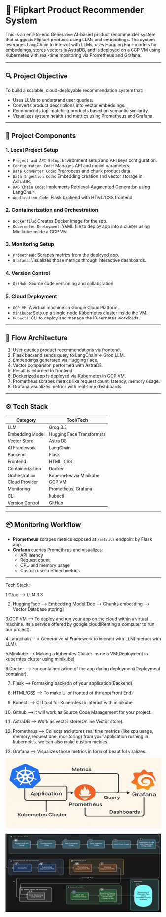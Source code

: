
# 🛒 Flipkart Product Recommender System

This is an end-to-end Generative AI-based product recommender system that suggests Flipkart products using LLMs and embeddings. The system leverages LangChain to interact with LLMs, uses Hugging Face models for embeddings, stores vectors in AstraDB, and is deployed on a GCP VM using Kubernetes with real-time monitoring via Prometheus and Grafana.

---

## 🔍 Project Objective

To build a scalable, cloud-deployable recommendation system that:
- Uses LLMs to understand user queries.
- Converts product descriptions into vector embeddings.
- Recommends top-matching products based on semantic similarity.
- Visualizes system health and metrics using Prometheus and Grafana.

---

## 🧱 Project Components

### 1. **Local Project Setup**
- `Project and API Setup`: Environment setup and API keys configuration.
- `Configuration Code`: Manages API and model parameters.
- `Data Converter Code`: Preprocess and chunk product data.
- `Data Ingestion Code`: Embedding creation and vector storage in AstraDB.
- `RAG Chain Code`: Implements Retrieval-Augmented Generation using LangChain.
- `Application Code`: Flask backend with HTML/CSS frontend.

### 2. **Containerization and Orchestration**
- `Dockerfile`: Creates Docker image for the app.
- `Kubernetes Deployment`: YAML file to deploy app into a cluster using Minikube inside a GCP VM.

### 3. **Monitoring Setup**
- `Prometheus`: Scrapes metrics from the deployed app.
- `Grafana`: Visualizes those metrics through interactive dashboards.

### 4. **Version Control**
- `GitHub`: Source code versioning and collaboration.

### 5. **Cloud Deployment**
- `GCP VM`: A virtual machine on Google Cloud Platform.
- `Minikube`: Sets up a single-node Kubernetes cluster inside the VM.
- `kubectl`: CLI to deploy and manage the Kubernetes workloads.

---

## 🔗 Flow Architecture

1. User queries product recommendations via frontend.
2. Flask backend sends query to LangChain → Groq LLM.
3. Embeddings generated via Hugging Face.
4. Vector comparison performed with AstraDB.
5. Result is returned to frontend.
6. Dockerized app is deployed via Kubernetes in GCP VM.
7. Prometheus scrapes metrics like request count, latency, memory usage.
8. Grafana visualizes metrics with real-time dashboards.

---

## ⚙️ Tech Stack

| Category              | Tool/Tech                       |
|-----------------------|---------------------------------|
| LLM                   | Groq 3.3                        |
| Embedding Model       | Hugging Face Transformers       |
| Vector Store          | Astra DB                        |
| AI Framework          | LangChain                       |
| Backend               | Flask                           |
| Frontend              | HTML, CSS                       |
| Containerization      | Docker                          |
| Orchestration         | Kubernetes via Minikube         |
| Cloud Provider        | GCP VM                          |
| Monitoring            | Prometheus, Grafana             |
| CLI                   | kubectl                         |
| Version Control       | GitHub                          |

---

## 📦 Monitoring Workflow

- **Prometheus** scrapes metrics exposed at `/metrics` endpoint by Flask app.
- **Grafana** queries Prometheus and visualizes:
  - API latency
  - Request count
  - CPU and memory usage
  - Custom user-defined metrics

---


































Tech Stack:

1.Groq --> LLM 3.3

2. HuggingFace --> Embedding Model[Doc --> Chunks embedding  -->  Vector Database storing]

3.GCP VM --> To deploy and run your app on the cloud within a virtual machine. Its a service offered by google cloud(Renting a computer to run our project).

4.Langchain -- > Generative AI Framework to interact with LLM(Interact with LLM).

5.Minikube --> Making a kuberntes Cluster inside a VM(Deployment in kuberntes cluster using minikube)

6.Docker --> For containerization of the app during deployment(Deployment container).

7. Flask --> Formaking backedn of your application(Backend).

8. HTML/CSS --> To make UI or fronted of the app(Front End).

9. Kubectl --> CLI tool for Kuberntes to interact with minikube.

10. Github --> it will work as Source Code Management for your project.

11. AstraDB --> Work as vector store(Online Vector store).

12. Prometheus --> Collects and stores real time metrics (like cpu usage, memory, request dne, monitoring) from your application running in kubernetes. we can also make custom metrics.

13. Grafana --> Visualizes those metrics in form of beautiful visalizes.



![alt text](image.png)




![alt text](image-1.png)





